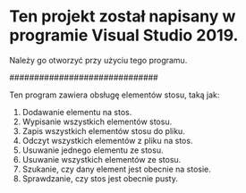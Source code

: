 # Ten projekt został napisany w programie Visual Studio 2019.
Należy go otworzyć przy użyciu tego programu.

##############################

Ten program zawiera obsługę elementów stosu, taką jak:

1. Dodawanie elementu na stos.
2. Wypisanie wszystkich elementów stosu.
3. Zapis wszystkich elementów stosu do pliku.
4. Odczyt wszystkich elementów z pliku na stos.
5. Usuwanie jednego elementu ze stosu.
6. Usuwanie wszystkich elementów ze stosu.
7. Szukanie, czy dany element jest obecnie na stosie.
8. Sprawdzanie, czy stos jest obecnie pusty.
